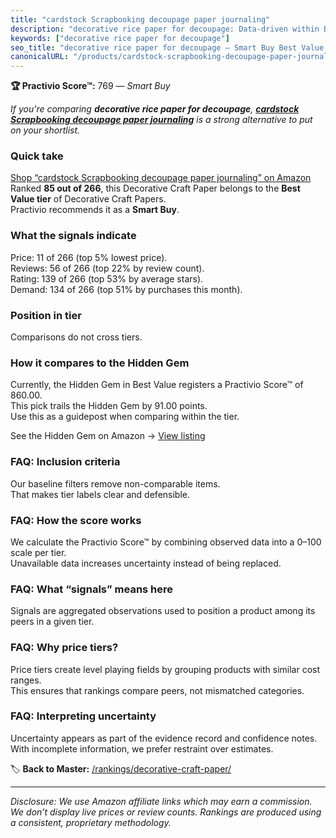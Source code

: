 ```yaml
---
title: "cardstock Scrapbooking decoupage paper journaling"
description: "decorative rice paper for decoupage: Data-driven within Best Value ranking using the Practivio Score™. Positioned by quality, value, demand, findability, momen…"
keywords: ["decorative rice paper for decoupage"]
seo_title: "decorative rice paper for decoupage — Smart Buy Best Value (2025)"
canonicalURL: "/products/cardstock-scrapbooking-decoupage-paper-journaling-B0C993JNQ9/"
---
```


**🏆 Practivio Score™:** 769 — _Smart Buy_


*If you're comparing **decorative rice paper for decoupage**, **[cardstock Scrapbooking decoupage paper journaling](https://www.amazon.com/dp/B0C993JNQ9?tag=practivio-20)** is a strong alternative to put on your shortlist.*
### Quick take
[Shop “cardstock Scrapbooking decoupage paper journaling” on Amazon](https://www.amazon.com/dp/B0C993JNQ9?tag=practivio-20)
Ranked **85 out of 266**, this Decorative Craft Paper belongs to the **Best Value tier** of Decorative Craft Papers.  
Practivio recommends it as a **Smart Buy**.

### What the signals indicate
Price: 11 of 266 (top 5% lowest price).  
Reviews: 56 of 266 (top 22% by review count).  
Rating: 139 of 266 (top 53% by average stars).  
Demand: 134 of 266 (top 51% by purchases this month).

### Position in tier
Comparisons do not cross tiers.

### How it compares to the Hidden Gem
Currently, the Hidden Gem in Best Value registers a Practivio Score™ of 860.00.  
This pick trails the Hidden Gem by 91.00 points.  
Use this as a guidepost when comparing within the tier.  

See the Hidden Gem on Amazon → [View listing](https://www.amazon.com/dp/B07JMT3FZX?tag=practivio-20)

### FAQ: Inclusion criteria
Our baseline filters remove non-comparable items.  
That makes tier labels clear and defensible.

### FAQ: How the score works
We calculate the Practivio Score™ by combining observed data into a 0–100 scale per tier.  
Unavailable data increases uncertainty instead of being replaced.

### FAQ: What “signals” means here
Signals are aggregated observations used to position a product among its peers in a given tier.

### FAQ: Why price tiers?
Price tiers create level playing fields by grouping products with similar cost ranges.  
This ensures that rankings compare peers, not mismatched categories.

### FAQ: Interpreting uncertainty
Uncertainty appears as part of the evidence record and confidence notes.  
With incomplete information, we prefer restraint over estimates.


🏷️ **Back to Master:** [/rankings/decorative-craft-paper/](/rankings/decorative-craft-paper/)

---
_Disclosure: We use Amazon affiliate links which may earn a commission. We don’t display live prices or review counts. Rankings are produced using a consistent, proprietary methodology._
